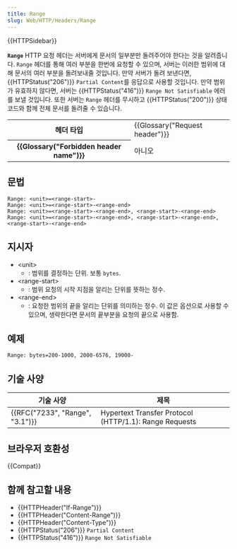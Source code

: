 ```yaml
---
title: Range
slug: Web/HTTP/Headers/Range
---
```


{{HTTPSidebar}}

**`Range`** HTTP 요청 헤더는 서버에게 문서의 일부분만 돌려주어야 한다는 것을 알려줍니다. `Range` 헤더를 통해 여러 부분을 한번에 요청할 수 있으며, 서버는 이러한 범위에 대해 문서의 여러 부분을 돌려보내줄 것입니다. 만약 서버가 돌려 보낸다면, {{HTTPStatus("206")}} `Partial Content`를 응답으로 사용할 것입니다. 만약 범위가 유효하지 않다면, 서버는 {{HTTPStatus("416")}} `Range Not Satisfiable` 에러를 보낼 것입니다. 또한 서버는 `Range` 헤더를 무시하고 {{HTTPStatus("200")}} 상태 코드와 함께 전체 문서를 돌려줄 수 있습니다.

<table class="properties">
  <tbody>
    <tr>
      <th scope="row">헤더 타입</th>
      <td>{{Glossary("Request header")}}</td>
    </tr>
    <tr>
      <th scope="row">{{Glossary("Forbidden header name")}}</th>
      <td>아니오</td>
    </tr>
  </tbody>
</table>

## 문법

```
Range: <unit>=<range-start>-
Range: <unit>=<range-start>-<range-end>
Range: <unit>=<range-start>-<range-end>, <range-start>-<range-end>
Range: <unit>=<range-start>-<range-end>, <range-start>-<range-end>, <range-start>-<range-end>
```

## 지시자

- \<unit>
  - : 범위를 결정하는 단위. 보통 `bytes`.
- \<range-start>
  - : 범위 요청의 시작 지점을 알리는 단위를 뜻하는 정수.
- \<range-end>
  - : 요청한 범위의 끝을 알리는 단위를 의미하는 정수. 이 값은 옵션으로 사용할 수 있으며, 생략한다면 문서의 끝부분을 요청의 끝으로 사용함.

## 예제

```
Range: bytes=200-1000, 2000-6576, 19000-
```

## 기술 사양

| 기술 사양                                | 제목                                                   |
| ---------------------------------------- | ------------------------------------------------------ |
| {{RFC("7233", "Range", "3.1")}} | Hypertext Transfer Protocol (HTTP/1.1): Range Requests |

## 브라우저 호환성

{{Compat}}

## 함께 참고할 내용

- {{HTTPHeader("If-Range")}}
- {{HTTPHeader("Content-Range")}}
- {{HTTPHeader("Content-Type")}}
- {{HTTPStatus("206")}} `Partial Content`
- {{HTTPStatus("416")}} `Range Not Satisfiable`
